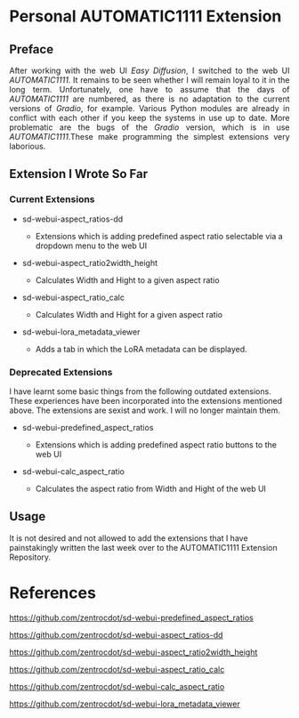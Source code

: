 # Personal AUTOMATIC1111 Extension

## Preface

<p align="justify">After working with the web UI <i>Easy Diffusion</i>, I switched to the web UI <i>AUTOMATIC1111</i>. It remains to be seen whether I will remain loyal to it in the long term. Unfortunately, one have to assume that the days of <i>AUTOMATIC1111</i> are numbered, as there is no adaptation to the current versions of <i>Gradio</i>, for example. Various Python modules are already in conflict with each other if you keep the systems in use up to date. More problematic are the bugs of the <i>Gradio</i> version, which is in use <i>AUTOMATIC1111</i>.These make programming the simplest extensions very laborious.
</p>


## Extension I Wrote So Far

### Current Extensions


* sd-webui-aspect_ratios-dd

  + Extensions which is adding predefined aspect ratio selectable via a dropdown menu to the web UI   

* sd-webui-aspect_ratio2width_height

  + Calculates Width and Hight to a given aspect ratio 
  
* sd-webui-aspect_ratio_calc

  + Calculates Width and Hight for a given aspect ratio 

* sd-webui-lora_metadata_viewer

  + Adds a tab in which the LoRA metadata can be displayed.
 
### Deprecated Extensions

I have learnt some basic things from the following outdated extensions. These experiences have been incorporated into the extensions mentioned above. The extensions are sexist and work. I will no longer maintain them.

* sd-webui-predefined_aspect_ratios

  + Extensions which is adding predefined aspect ratio buttons to the web UI

* sd-webui-calc_aspect_ratio

  + Calculates the aspect ratio from Width and Hight of the web UI 

## Usage

It is not desired and not allowed to add the extensions that I have painstakingly written the last week over to the AUTOMATIC1111 Extension Repository.

# References

https://github.com/zentrocdot/sd-webui-predefined_aspect_ratios

https://github.com/zentrocdot/sd-webui-aspect_ratios-dd

https://github.com/zentrocdot/sd-webui-aspect_ratio2width_height

https://github.com/zentrocdot/sd-webui-aspect_ratio_calc

https://github.com/zentrocdot/sd-webui-calc_aspect_ratio

https://github.com/zentrocdot/sd-webui-lora_metadata_viewer

